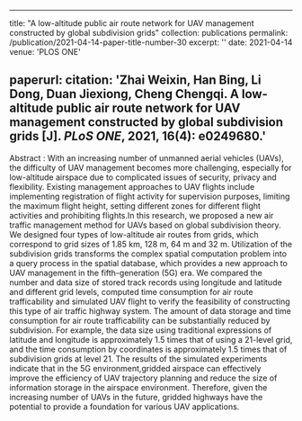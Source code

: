  ---
title: "A low-altitude public air route network for UAV management constructed by global subdivision grids"
collection: publications
permalink: /publication/2021-04-14-paper-title-number-30
excerpt: ''
date: 2021-04-14
venue: 'PLOS ONE'

paperurl: <!--'http://academicpages.github.io/files/paper1.pdf' -->
citation: '<b>Zhai Weixin</b>, Han Bing, Li Dong, Duan Jiexiong, Cheng Chengqi. A low-altitude public air route network for UAV management constructed by global subdivision grids [J]. <i>PLoS ONE</i>, 2021, 16(4): e0249680.'
---


<!--This paper is about the number 1. The number 2 is left for future work.-->
 Abstract : With an increasing number of unmanned aerial vehicles (UAVs), the difficulty of UAV management becomes more challenging, especially for low-altitude airspace due to complicated issues of security, privacy and flexibility. Existing management approaches to UAV flights include implementing registration of flight activity for supervision purposes, limiting the maximum flight height, setting different zones for different flight activities and prohibiting flights.In this research, we proposed a new air traffic management method for UAVs based on global subdivision theory. We designed four types of low-altitude air routes from grids, which correspond to grid sizes of 1.85 km, 128 m, 64 m and 32 m. Utilization of the subdivision grids transforms the complex spatial computation problem into a query process in the spatial database, which provides a new approach to UAV management in the fifth-generation (5G) era. We compared the number and data size of stored track records using longitude and latitude and different grid levels, computed time consumption for air route trafficability and simulated UAV flight to verify the feasibility of constructing this type of air traffic highway system. The amount of data storage and time consumption for air route trafficability can be substantially reduced by subdivision. For example, the data size using traditional expressions of latitude and longitude is approximately 1.5 times that of using a 21-level grid, and the time consumption by coordinates is approximately 1.5 times that of subdivision grids at level 21. The results of the simulated experiments indicate that in the 5G environment,gridded airspace can effectively improve the efficiency of UAV trajectory planning and reduce the size of information storage in the airspace environment. Therefore, given the increasing number of UAVs in the future, gridded highways have the potential to provide a foundation for various UAV applications.
<!--[Download paper here](http://academicpages.github.io/files/paper1.pdf)-->

<!--Recommended citation: Zhai W, Cheng C. Vagueness in spatial data: A grid-coding approach[C]. proceedings of the 2014 IEEE Geoscience and Remote Sensing Symposium, 2014. IEEE.-->
